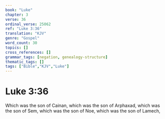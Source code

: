 ```yaml
---
book: "Luke"
chapter: 3
verse: 36
ordinal_verse: 25062
ref: "Luke 3:36"
translation: "KJV"
genre: "Gospel"
word_count: 30
topics: []
cross_references: []
grammar_tags: [negation, genealogy-structure]
thematic_tags: []
tags: ["Bible","KJV","Luke"]
---
```


# Luke 3:36

Which was the son of Cainan, which was the son of Arphaxad, which was the son of Sem, which was the son of Noe, which was the son of Lamech,
